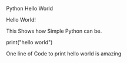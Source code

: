 Python Hello World

Hello World!

This Shows how Simple Python can be.

print("hello world")

One line of Code to print hello world is amazing
